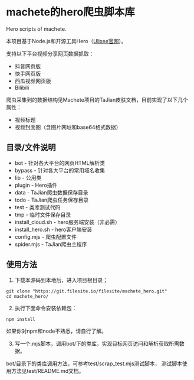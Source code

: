 # machete的hero爬虫脚本库

Hero scripts of machete.

本项目基于Node.js和开源工具Hero（[Ulixee官网](https://ulixee.org)）。


支持以下平台视频分享网页数据抓取：

* 抖音网页版
* 快手网页版
* 西瓜视频网页版
* Bilibili


爬虫采集到的数据结构见Machete项目的TaJian皮肤文档，目前实现了以下几个属性：

* 视频标题
* 视频封面图（含图片网址和base64格式数据）


## 目录/文件说明

* bot - 针对各大平台的网页HTML解析类
* bypass - 针对各大平台的常用域名收集
* lib - 公用类
* plugin - Hero插件
* data - TaJian爬虫数据保存目录
* todo - TaJian爬虫任务保存目录
* test - 类库测试代码
* tmp - 临时文件保存目录
* install_cloud.sh - hero服务端安装（非必需）
* install_hero.sh - hero客户端安装
* config.mjs - 爬虫配置文件
* spider.mjs - TaJian爬虫主程序


## 使用方法

1. 下载本源码到本地后，进入项目根目录；
```
git clone "https://git.filesite.io/filesite/machete_hero.git"
cd machete_hero/
```

2. 执行下面命令安装依赖包：
```
npm install
```

如果你对npm和node不熟悉，请自行了解。


3. 写一个.mjs脚本，调用bot/下的类库，实现目标网页访问和解析获取所需数据。

bot/目录下的类库调用方法，可参考test/scrap_test.mjs测试脚本，
测试脚本使用方法见test/README.md文档。

